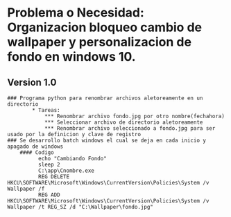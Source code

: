 # Problema o Necesidad: Organizacion bloqueo cambio de wallpaper y personalizacion de fondo en windows 10.

## Version 1.0  
    ### Programa python para renombrar archivos aletoreamente en un directorio
            * Tareas:
                *** Renombrar archivo fondo.jpg por otro nombre(fechahora)
                *** Seleccionar archivo de directorio aletoreamente
                *** Renombrar archivo seleccionado a fondo.jpg para ser usado por la definicion y clave de registro
    ### Se desarrollo batch windows el cual se deja en cada inicio y apagado de windows
        #### Codigo
              echo "Cambiando Fondo"
              sleep 2
              C:\app\Cnombre.exe
              REG DELETE HKCU\SOFTWARE\Microsoft\Windows\CurrentVersion\Policies\System /v Wallpaper /f
              REG ADD HKCU\SOFTWARE\Microsoft\Windows\CurrentVersion\Policies\System /v Wallpaper /t REG_SZ /d "C:\Wallpaper\fondo.jpg"

    

      
  
 
